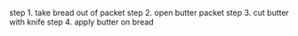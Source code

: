 step 1. take bread out of packet
step 2. open butter packet
step 3. cut butter with knife
step 4. apply butter on bread